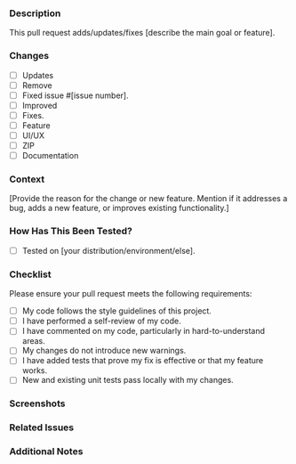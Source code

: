 ### Description

<!-- Provide a concise description of the changes made in this pull request. -->
This pull request adds/updates/fixes [describe the main goal or feature].

### Changes
- [ ] Updates <!-- Added/updated scripts or configurations or others -->
- [ ] Remove <!-- Bad Script/Code or others-->
- [ ] Fixed issue #[issue number].
- [ ] Improved <!-- optimized existing functionality -->
- [ ] Fixes.
- [ ] Feature <!-- Added -->
- [ ] UI/UX <!-- Enhancement -->
- [ ] ZIP <!-- Scripts Changes/Updated -->
- [ ] Documentation <!-- Carch Docs Changes -->

### Context

<!-- Why is this change necessary? What problem does it solve or what new feature does it add? -->
[Provide the reason for the change or new feature. Mention if it addresses a bug, adds a new feature, or improves existing functionality.]

### How Has This Been Tested?

<!-- Describe the steps you followed to test the changes. If applicable, mention the specific environment where the testing took place. -->
- [ ] Tested on [your distribution/environment/else].

### Checklist

Please ensure your pull request meets the following requirements:

- [ ] My code follows the style guidelines of this project.
- [ ] I have performed a self-review of my code.
- [ ] I have commented on my code, particularly in hard-to-understand areas.
- [ ] My changes do not introduce new warnings.
- [ ] I have added tests that prove my fix is effective or that my feature works.
- [ ] New and existing unit tests pass locally with my changes.

### Screenshots 

<!-- Add any screenshots to help explain your changes or to demonstrate the new feature. -->

### Related Issues

<!-- If this PR fixes an issue, include the relevant issue number here (e.g., "Fixes #123") -->

### Additional Notes

<!-- Add any other context, technical details, or considerations you'd like to share. -->

